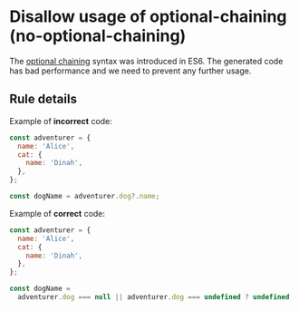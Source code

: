 # Disallow usage of optional-chaining (no-optional-chaining)

The [optional chaining](https://developer.mozilla.org/en-US/docs/Web/JavaScript/Reference/Operators/Optional_chaining) syntax was introduced in ES6. The generated code has bad performance and we need to prevent any further usage.

## Rule details

Example of **incorrect** code:

```js
const adventurer = {
  name: 'Alice',
  cat: {
    name: 'Dinah',
  },
};

const dogName = adventurer.dog?.name;
```

Example of **correct** code:

```js
const adventurer = {
  name: 'Alice',
  cat: {
    name: 'Dinah',
  },
};

const dogName =
  adventurer.dog === null || adventurer.dog === undefined ? undefined : adventurer.dog.name;
```
